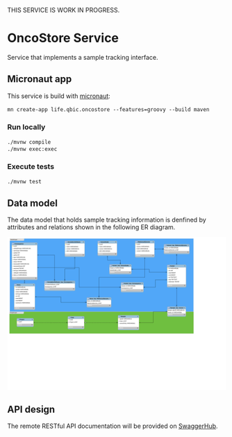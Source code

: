 THIS SERVICE IS WORK IN PROGRESS.

# OncoStore Service
Service that implements a sample tracking interface.

## Micronaut app
This service is build with [micronaut](https://micronaut.io):

```
mn create-app life.qbic.oncostore --features=groovy --build maven
```

### Run locally

```
./mvnw compile
./mvnw exec:exec
```

### Execute tests

```
./mvnw test 
```

## Data model
The data model that holds sample tracking information is denfined by attributes and relations shown in the following ER diagram.

![er-diagram](models/oncostore-model-diagram.svg)

## API design
The remote RESTful API documentation will be provided on [SwaggerHub](https://swagger.io/tools/swaggerhub/).